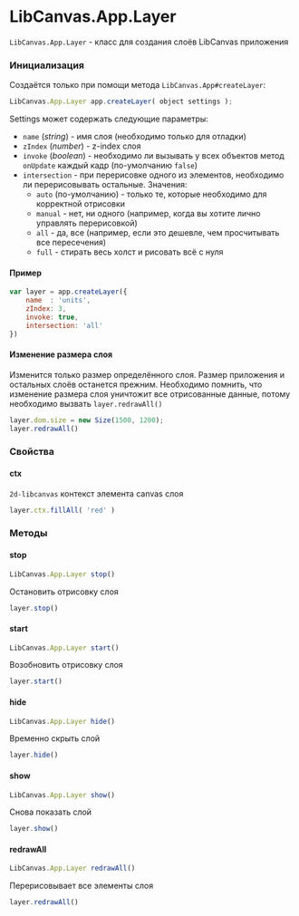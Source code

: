 LibCanvas.App.Layer
===================

`LibCanvas.App.Layer` - класс для создания слоёв LibCanvas приложения

### Инициализация

Создаётся только при помощи метода `LibCanvas.App#createLayer`:

```js
LibCanvas.App.Layer app.createLayer( object settings );
```

Settings может содержать следующие параметры:

* `name` (*string*) - имя слоя (необходимо только для отладки)
* `zIndex` (*number*) - z-index слоя
* `invoke` (*boolean*) - необходимо ли вызывать у всех объектов метод `onUpdate` каждый кадр (по-умолчанию `false`)
* `intersection` - при перерисовке одного из элементов, необходимо ли перерисовывать остальные. Значения:
  * `auto` (по-умолчанию) - только те, которые необходимо для корректной отрисовки
  * `manual` - нет, ни одного (например, когда вы хотите лично управлять перерисовкой)
  * `all` - да, все (например, если это дешевле, чем просчитывать все пересечения)
  * `full` - стирать весь холст и рисовать всё с нуля

#### Пример

```js
var layer = app.createLayer({
	name  : 'units',
	zIndex: 3,
	invoke: true,
	intersection: 'all'
})
```

#### Изменение размера слоя

Изменится только размер определённого слоя. Размер приложения и остальных слоёв останется прежним.
Необходимо помнить, что изменение размера слоя уничтожит все отрисованные данные, потому необходимо вызвать `layer.redrawAll()`

```js
layer.dom.size = new Size(1500, 1200);
layer.redrawAll()
```

### Свойства

#### ctx

`2d-libcanvas` контекст элемента canvas слоя

```js
layer.ctx.fillAll( 'red' )
```

### Методы

#### stop

```js
LibCanvas.App.Layer stop()
```

Остановить отрисовку слоя

```js
layer.stop()
```

#### start

```js
LibCanvas.App.Layer start()
```

Возобновить отрисовку слоя

```js
layer.start()
```

#### hide

```js
LibCanvas.App.Layer hide()
```

Временно скрыть слой

```js
layer.hide()
```

#### show

```js
LibCanvas.App.Layer show()
```

Снова показать слой

```js
layer.show()
```

#### redrawAll

```js
LibCanvas.App.Layer redrawAll()
```

Перерисовывает все элементы слоя

```js
layer.redrawAll()
```
